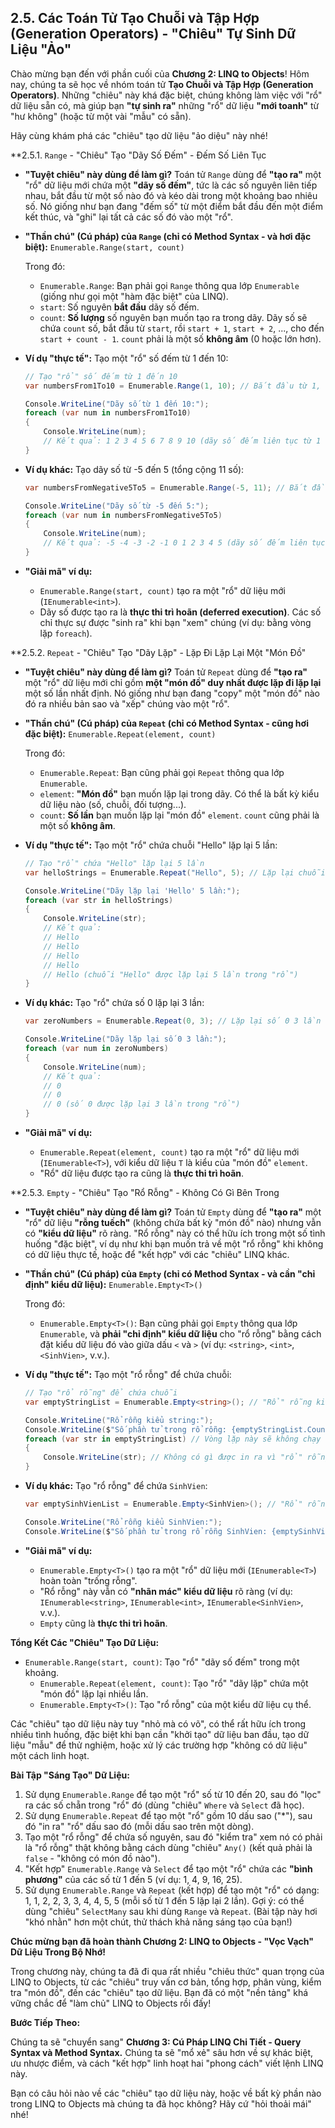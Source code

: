 ## **2.5. Các Toán Tử Tạo Chuỗi và Tập Hợp (Generation Operators) - "Chiêu" Tự Sinh Dữ Liệu "Ảo"**

Chào mừng bạn đến với phần cuối của **Chương 2: LINQ to Objects**! Hôm nay, chúng ta sẽ học về nhóm toán tử **Tạo Chuỗi và Tập Hợp (Generation Operators)**. Những "chiêu" này khá đặc biệt, chúng không làm việc với "rổ" dữ liệu sẵn có, mà giúp bạn **"tự sinh ra"** những "rổ" dữ liệu **"mới toanh"** từ "hư không" (hoặc từ một vài "mẫu" có sẵn).

Hãy cùng khám phá các "chiêu" tạo dữ liệu "ảo diệu" này nhé!

\*\*2.5.1. `Range` - "Chiêu" Tạo "Dãy Số Đếm" - Đếm Số Liên Tục

-   **"Tuyệt chiêu" này dùng để làm gì?** Toán tử `Range` dùng để **"tạo ra"** một "rổ" dữ liệu mới chứa một **"dãy số đếm"**, tức là các số nguyên liên tiếp nhau, bắt đầu từ một số nào đó và kéo dài trong một khoảng bao nhiêu số. Nó giống như bạn đang "đếm số" từ một điểm bắt đầu đến một điểm kết thúc, và "ghi" lại tất cả các số đó vào một "rổ".

-   **"Thần chú" (Cú pháp) của `Range` (chỉ có Method Syntax - và hơi đặc biệt):** `Enumerable.Range(start, count)`

    Trong đó:

    -   `Enumerable.Range`: Bạn phải gọi `Range` thông qua lớp `Enumerable` (giống như gọi một "hàm đặc biệt" của LINQ).
    -   `start`: Số nguyên **bắt đầu** dãy số đếm.
    -   `count`: **Số lượng** số nguyên bạn muốn tạo ra trong dãy. Dãy số sẽ chứa `count` số, bắt đầu từ `start`, rồi `start + 1`, `start + 2`, ..., cho đến `start + count - 1`. `count` phải là một số **không âm** (0 hoặc lớn hơn).

-   **Ví dụ "thực tế":** Tạo một "rổ" số đếm từ 1 đến 10:

    ```csharp
    // Tạo "rổ" số đếm từ 1 đến 10
    var numbersFrom1To10 = Enumerable.Range(1, 10); // Bắt đầu từ 1, tạo ra 10 số liên tiếp

    Console.WriteLine("Dãy số từ 1 đến 10:");
    foreach (var num in numbersFrom1To10)
    {
        Console.WriteLine(num);
        // Kết quả: 1 2 3 4 5 6 7 8 9 10 (dãy số đếm liên tục từ 1 đến 10)
    }
    ```

-   **Ví dụ khác:** Tạo dãy số từ -5 đến 5 (tổng cộng 11 số):

    ```csharp
    var numbersFromNegative5To5 = Enumerable.Range(-5, 11); // Bắt đầu từ -5, tạo ra 11 số liên tiếp

    Console.WriteLine("Dãy số từ -5 đến 5:");
    foreach (var num in numbersFromNegative5To5)
    {
        Console.WriteLine(num);
        // Kết quả: -5 -4 -3 -2 -1 0 1 2 3 4 5 (dãy số đếm liên tục từ -5 đến 5)
    }
    ```

-   **"Giải mã" ví dụ:**
    -   `Enumerable.Range(start, count)` tạo ra một "rổ" dữ liệu mới (`IEnumerable<int>`).
    -   Dãy số được tạo ra là **thực thi trì hoãn (deferred execution)**. Các số chỉ thực sự được "sinh ra" khi bạn "xem" chúng (ví dụ: bằng vòng lặp `foreach`).

\*\*2.5.2. `Repeat` - "Chiêu" Tạo "Dãy Lặp" - Lặp Đi Lặp Lại Một "Món Đồ"

-   **"Tuyệt chiêu" này dùng để làm gì?** Toán tử `Repeat` dùng để **"tạo ra"** một "rổ" dữ liệu mới chỉ gồm **một "món đồ" duy nhất được lặp đi lặp lại** một số lần nhất định. Nó giống như bạn đang "copy" một "món đồ" nào đó ra nhiều bản sao và "xếp" chúng vào một "rổ".

-   **"Thần chú" (Cú pháp) của `Repeat` (chỉ có Method Syntax - cũng hơi đặc biệt):** `Enumerable.Repeat(element, count)`

    Trong đó:

    -   `Enumerable.Repeat`: Bạn cũng phải gọi `Repeat` thông qua lớp `Enumerable`.
    -   `element`: **"Món đồ"** bạn muốn lặp lại trong dãy. Có thể là bất kỳ kiểu dữ liệu nào (số, chuỗi, đối tượng...).
    -   `count`: **Số lần** bạn muốn lặp lại "món đồ" `element`. `count` cũng phải là một số **không âm**.

-   **Ví dụ "thực tế":** Tạo một "rổ" chứa chuỗi "Hello" lặp lại 5 lần:

    ```csharp
    // Tạo "rổ" chứa "Hello" lặp lại 5 lần
    var helloStrings = Enumerable.Repeat("Hello", 5); // Lặp lại chuỗi "Hello" 5 lần

    Console.WriteLine("Dãy lặp lại 'Hello' 5 lần:");
    foreach (var str in helloStrings)
    {
        Console.WriteLine(str);
        // Kết quả:
        // Hello
        // Hello
        // Hello
        // Hello
        // Hello (chuỗi "Hello" được lặp lại 5 lần trong "rổ")
    }
    ```

-   **Ví dụ khác:** Tạo "rổ" chứa số 0 lặp lại 3 lần:

    ```csharp
    var zeroNumbers = Enumerable.Repeat(0, 3); // Lặp lại số 0 3 lần

    Console.WriteLine("Dãy lặp lại số 0 3 lần:");
    foreach (var num in zeroNumbers)
    {
        Console.WriteLine(num);
        // Kết quả:
        // 0
        // 0
        // 0 (số 0 được lặp lại 3 lần trong "rổ")
    }
    ```

-   **"Giải mã" ví dụ:**
    -   `Enumerable.Repeat(element, count)` tạo ra một "rổ" dữ liệu mới (`IEnumerable<T>`), với kiểu dữ liệu `T` là kiểu của "món đồ" `element`.
    -   "Rổ" dữ liệu được tạo ra cũng là **thực thi trì hoãn**.

\*\*2.5.3. `Empty` - "Chiêu" Tạo "Rổ Rỗng" - Không Có Gì Bên Trong

-   **"Tuyệt chiêu" này dùng để làm gì?** Toán tử `Empty` dùng để **"tạo ra"** một "rổ" dữ liệu **"rỗng tuếch"** (không chứa bất kỳ "món đồ" nào) nhưng vẫn có **"kiểu dữ liệu"** rõ ràng. "Rổ rỗng" này có thể hữu ích trong một số tình huống "đặc biệt", ví dụ như khi bạn muốn trả về một "rổ rỗng" khi không có dữ liệu thực tế, hoặc để "kết hợp" với các "chiêu" LINQ khác.

-   **"Thần chú" (Cú pháp) của `Empty` (chỉ có Method Syntax - và cần "chỉ định" kiểu dữ liệu):** `Enumerable.Empty<T>()`

    Trong đó:

    -   `Enumerable.Empty<T>()`: Bạn cũng phải gọi `Empty` thông qua lớp `Enumerable`, và **phải "chỉ định" kiểu dữ liệu** cho "rổ rỗng" bằng cách đặt kiểu dữ liệu đó vào giữa dấu `<` và `>` (ví dụ: `<string>`, `<int>`, `<SinhVien>`, v.v.).

-   **Ví dụ "thực tế":** Tạo một "rổ rỗng" để chứa chuỗi:

    ```csharp
    // Tạo "rổ rỗng" để chứa chuỗi
    var emptyStringList = Enumerable.Empty<string>(); // "Rổ" rỗng kiểu string

    Console.WriteLine("Rổ rỗng kiểu string:");
    Console.WriteLine($"Số phần tử trong rổ rỗng: {emptyStringList.Count()}"); // Kết quả: 0 (rổ rỗng thì số "món đồ" là 0)
    foreach (var str in emptyStringList) // Vòng lặp này sẽ không chạy lần nào vì "rổ" rỗng
    {
        Console.WriteLine(str); // Không có gì được in ra vì "rổ" rỗng
    }
    ```

-   **Ví dụ khác:** Tạo "rổ rỗng" để chứa `SinhVien`:

    ```csharp
    var emptySinhVienList = Enumerable.Empty<SinhVien>(); // "Rổ" rỗng kiểu SinhVien (sử dụng "khuôn mẫu" SinhVien đã định nghĩa trước đó)

    Console.WriteLine("Rổ rỗng kiểu SinhVien:");
    Console.WriteLine($"Số phần tử trong rổ rỗng SinhVien: {emptySinhVienList.Count()}"); // Kết quả: 0 (rổ rỗng SinhVien cũng không có "món đồ" nào)
    ```

-   **"Giải mã" ví dụ:**
    -   `Enumerable.Empty<T>()` tạo ra một "rổ" dữ liệu mới (`IEnumerable<T>`) hoàn toàn "trống rỗng".
    -   "Rổ rỗng" này vẫn có **"nhãn mác" kiểu dữ liệu** rõ ràng (ví dụ: `IEnumerable<string>`, `IEnumerable<int>`, `IEnumerable<SinhVien>`, v.v.).
    -   `Empty` cũng là **thực thi trì hoãn**.

**Tổng Kết Các "Chiêu" Tạo Dữ Liệu:**

-   `Enumerable.Range(start, count)`: Tạo "rổ" "dãy số đếm" trong một khoảng.
    -   `Enumerable.Repeat(element, count)`: Tạo "rổ" "dãy lặp" chứa một "món đồ" lặp lại nhiều lần.
    -   `Enumerable.Empty<T>()`: Tạo "rổ rỗng" của một kiểu dữ liệu cụ thể.

Các "chiêu" tạo dữ liệu này tuy "nhỏ mà có võ", có thể rất hữu ích trong nhiều tình huống, đặc biệt khi bạn cần "khởi tạo" dữ liệu ban đầu, tạo dữ liệu "mẫu" để thử nghiệm, hoặc xử lý các trường hợp "không có dữ liệu" một cách linh hoạt.

**Bài Tập "Sáng Tạo" Dữ Liệu:**

1.  Sử dụng `Enumerable.Range` để tạo một "rổ" số từ 10 đến 20, sau đó "lọc" ra các số chẵn trong "rổ" đó (dùng "chiêu" `Where` và `Select` đã học).
2.  Sử dụng `Enumerable.Repeat` để tạo một "rổ" gồm 10 dấu sao ("\*"), sau đó "in ra" "rổ" dấu sao đó (mỗi dấu sao trên một dòng).
3.  Tạo một "rổ rỗng" để chứa số nguyên, sau đó "kiểm tra" xem nó có phải là "rổ rỗng" thật không bằng cách dùng "chiêu" `Any()` (kết quả phải là `false` - "không có món đồ nào").
4.  "Kết hợp" `Enumerable.Range` và `Select` để tạo một "rổ" chứa các **"bình phương"** của các số từ 1 đến 5 (ví dụ: 1, 4, 9, 16, 25).
5.  Sử dụng `Enumerable.Range` và `Repeat` (kết hợp) để tạo một "rổ" có dạng: 1, 1, 2, 2, 3, 3, 4, 4, 5, 5 (mỗi số từ 1 đến 5 lặp lại 2 lần). Gợi ý: có thể dùng "chiêu" `SelectMany` sau khi dùng `Range` và `Repeat`. (Bài tập này hơi "khó nhằn" hơn một chút, thử thách khả năng sáng tạo của bạn!)

**Chúc mừng bạn đã hoàn thành **Chương 2: LINQ to Objects - "Vọc Vạch" Dữ Liệu Trong Bộ Nhớ**!**

Trong chương này, chúng ta đã đi qua rất nhiều "chiêu thức" quan trọng của LINQ to Objects, từ các "chiêu" truy vấn cơ bản, tổng hợp, phân vùng, kiểm tra "món đồ", đến các "chiêu" tạo dữ liệu. Bạn đã có một "nền tảng" khá vững chắc để "làm chủ" LINQ to Objects rồi đấy!

**Bước Tiếp Theo:**

Chúng ta sẽ "chuyển sang" **Chương 3: Cú Pháp LINQ Chi Tiết - Query Syntax và Method Syntax.** Chúng ta sẽ "mổ xẻ" sâu hơn về sự khác biệt, ưu nhược điểm, và cách "kết hợp" linh hoạt hai "phong cách" viết lệnh LINQ này.

Bạn có câu hỏi nào về các "chiêu" tạo dữ liệu này, hoặc về bất kỳ phần nào trong LINQ to Objects mà chúng ta đã học không? Hãy cứ "hỏi thoải mái" nhé!

